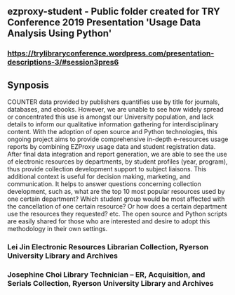 ## ezproxy-student - Public folder created for TRY Conference 2019 Presentation 'Usage Data Analysis Using Python' 
### https://trylibraryconference.wordpress.com/presentation-descriptions-3/#session3pres6
## Synposis
COUNTER data provided by publishers quantifies use by title for journals, databases, and ebooks. However, we are unable to see how widely spread or concentrated this use is amongst our University population, and lack details to inform our qualitative information gathering for interdisciplinary content. With the adoption of open source and Python technologies, this ongoing project aims to provide comprehensive in-depth e-resources usage reports by combining EZProxy usage data and student registration data. After final data integration and report generation, we are able to see the use of electronic resources by departments, by student profiles (year, program), thus provide collection development support to subject liaisons. This additional context is useful for decision making, marketing, and communication. It helps to answer questions concerning collection development, such as, what are the top 10 most popular resources used by one certain department? Which student group would be most affected with the cancellation of one certain resource? Or how does a certain department use the resources they requested? etc. The open source and Python scripts are easily shared for those who are interested and desire to adopt this methodology in their own settings.

### Lei Jin Electronic Resources Librarian Collection, Ryerson University Library and Archives 
### Josephine Choi Library Technician – ER, Acquisition, and Serials Collection, Ryerson University Library and Archives

